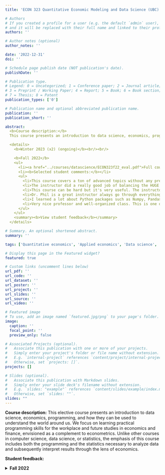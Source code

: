 ```yaml
---
title: 'ECON 323 Quantitative Economic Modeling and Data Science (UBC)'

# Authors
# If you created a profile for a user (e.g. the default `admin` user), write the username (folder name) here
# and it will be replaced with their full name and linked to their profile.
authors: ''

# Author notes (optional)
author_notes: ''

date: '2022-12-31'
doi: ''

# Schedule page publish date (NOT publication's date).
publishDate: ''

# Publication type.
# Legend: 0 = Uncategorized; 1 = Conference paper; 2 = Journal article;
# 3 = Preprint / Working Paper; 4 = Report; 5 = Book; 6 = Book section;
# 7 = Thesis; 8 = Patent
publication_types: ['0']

# Publication name and optional abbreviated publication name.
publication: ''
publication_short: ''

abstract:
  <b>Course description:</b>
  This course presents an introduction to data science, economics, programming, and how they can be used to understand the world around us. We focus on learning practical programming skills for the workplace and future studies in economics and finance, envisioned as a complement to econometrics. Unlike other courses in computer science, data science, or statistics, the emphasis of this course includes both the programming and the statistics necessary to analyze data and subsequently interpret results through the lens of economics. <br/><br/>

  <details>
    <b>Winter 2023 (x2) (ongoing)</b><br/><br/>

    <b>Fall 2022</b>
    <ul>
      <li><a href="../courses/datascience/ECON323f22_eval.pdf">Full course evaluations (PDF)</a></li>
      <li><b>Selected student comments:</b></li>
      <ul>
        <li>This course covers a ton of advanced topics without any prereqs, which is a great idea. It exposes students to subjects with really interesting applications (my favorite was the graph/network content) that they wouldn't otherwise see until the end of their degree, if ever.</li>
        <li>The instructor did a really good job of balancing the HUGE variation in students' past experience. </li>
        <li>This course can be hard but it's very useful. The instructor is super supportive and very nice. He replied email very quickly and was willing to help students. He always sacrificed his own time for extra office hours if students need additional help.</li>
        <li>Dr. Phil is a great instructor always go through everything in detail. The assigned homework was manageable and relevant to class material. TA Josh is also very helpful, he explained all the problems I had clearly during his office hour. Thank you both!</li>
        <li>I learned a lot about Python packages such as Numpy, Pandas and matplotlib. These are very useful tools. The final project give me a chance to apply these knowledge.</li>
        <li>Very nice professor and well-organized class. This is one of the best econ classes I have taken in UBC</li>
      </ul>
    </ul>
    <summary><b>View student feedback</b></summary>
  </details>

# Summary. An optional shortened abstract.
summary: ''

tags: ['Quantitative economics', 'Applied economics', 'Data science', 'Python']

# Display this page in the Featured widget?
featured: true

# Custom links (uncomment lines below)
url_pdf: ''
url_code: ''
url_dataset: ''
url_poster: ''
url_project: ''
url_slides: ''
url_source: ''
url_video: ''

# Featured image
# To use, add an image named `featured.jpg/png` to your page's folder.
image:
  caption: ''
  focal_point: ''
  preview_only: false

# Associated Projects (optional).
#   Associate this publication with one or more of your projects.
#   Simply enter your project's folder or file name without extension.
#   E.g. `internal-project` references `content/project/internal-project/index.md`.
#   Otherwise, set `projects: []`.
projects: []

# Slides (optional).
#   Associate this publication with Markdown slides.
#   Simply enter your slide deck's filename without extension.
#   E.g. `slides: "example"` references `content/slides/example/index.md`.
#   Otherwise, set `slides: ""`.
slides: ""
---
```

**Course description:** This elective course presents an introduction to data science, economics, programming, and how they can be used to understand the world around us. We focus on learning practical programming skills for the workplace and future studies in economics and finance, envisioned as a complement to econometrics. Unlike other courses in computer science, data science, or statistics, the emphasis of this course includes both the programming and the statistics necessary to analyze data and subsequently interpret results through the lens of economics. 

**Student feedback:**
<details>
  <ul>
    <li><a href="../courses/datascience/ECON323f22_eval.pdf">Full course evaluations (PDF)</a></li>
    <li><b>Selected student comments:</b></li>
    <ul>
      <li>This course covers a ton of advanced topics without any prereqs, which is a great idea. It exposes students to subjects with really interesting applications (my favorite was the graph/network content) that they wouldn't otherwise see until the end of their degree, if ever.</li>
      <li>The instructor did a really good job of balancing the HUGE variation in students' past experience. </li>
      <li>This course can be hard but it's very useful. The instructor is super supportive and very nice. He replied email very quickly and was willing to help students. He always sacrificed his own time for extra office hours if students need additional help.</li>
      <li>Dr. Phil is a great instructor always go through everything in detail. The assigned homework was manageable and relevant to class material. TA Josh is also very helpful, he explained all the problems I had clearly during his office hour. Thank you both!</li>
      <li>I learned a lot about Python packages such as Numpy, Pandas and matplotlib. These are very useful tools. The final project give me a chance to apply these knowledge.</li>
      <li>Very nice professor and well-organized class. This is one of the best econ classes I have taken in UBC</li>
    </ul>
  </ul>
  <summary><b>Fall 2022</b></summary>
</details>